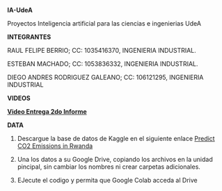 
**IA-UdeA**

Proyectos Inteligencia artificial para las ciencias e ingenierias UdeA


**INTEGRANTES**

RAUL FELIPE BERRIO; CC: 1035416370, INGENIERIA INDUSTRIAL.



ESTEBAN MACHADO; CC: 1053836332, INGENIERIA INDUSTRIAL.



DIEGO ANDRES RODRIGUEZ GALEANO; CC: 106121295, INGENIERIA INDUSTRIAL





**VIDEOS**



**[Video Entrega 2do Informe](https://www.youtube.com/watch?v=wJHdxGnQU10 "Video Entrega 2do Informe")**


**DATA**


1. Descargue la base de datos de Kaggle en el siguiente enlace [Predict CO2 Emissions in Rwanda](https://www.kaggle.com/competitions/playground-series-s3e20/data "Predict CO2 Emissions in Rwanda")


2. Una los datos a su Google Drive, copiando los archivos en la unidad pincipal, sin cambiar los nombres ni crear carpetas adicionales.


3. EJecute el codigo y permita que Google Colab acceda al Drive
